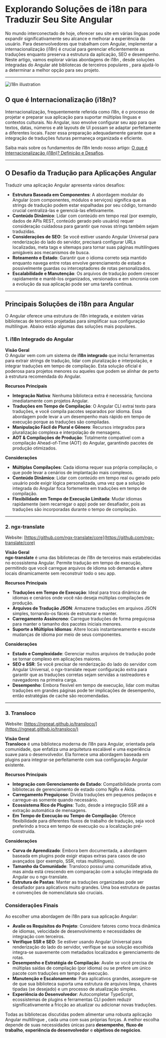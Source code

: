 # Explorando Soluções de i18n para Traduzir Seu Site Angular

No mundo interconectado de hoje, oferecer seu site em várias línguas pode expandir significativamente seu alcance e melhorar a experiência do usuário. Para desenvolvedores que trabalham com Angular, implementar a internacionalização (i18n) é crucial para gerenciar eficientemente as traduções enquanto preserva a estrutura da aplicação, SEO e desempenho. Neste artigo, vamos explorar várias abordagens de i18n , desde soluções integradas do Angular até bibliotecas de terceiros populares , para ajudá-lo a determinar a melhor opção para seu projeto.

---

![i18n illustration](https://github.com/aymericzip/intlayer/blob/main/blog/assets/i18n.webp)

## O que é Internacionalização (i18n)?

Internacionalização, frequentemente referida como i18n, é o processo de projetar e preparar sua aplicação para suportar múltiplas línguas e contextos culturais. No Angular, isso envolve configurar seu app para que textos, datas, números e até layouts de UI possam se adaptar perfeitamente a diferentes locais. Fazer essa preparação adequadamente garante que a integração de traduções futuras permaneça organizada e eficiente.

Saiba mais sobre os fundamentos de i18n lendo nosso artigo: [O que é Internacionalização (i18n)? Definição e Desafios](https://github.com/aymericzip/intlayer/blob/main/blog/pt/what_is_internationalization.md).

---

## O Desafio da Tradução para Aplicações Angular

Traduzir uma aplicação Angular apresenta vários desafios:

- **Estrutura Baseada em Componentes**: A abordagem modular do Angular (com componentes, módulos e serviços) significa que as strings de tradução podem estar espalhadas por seu código, tornando crucial centralizá-las e gerenciá-las efetivamente.
- **Conteúdo Dinâmico**: Lidar com conteúdo em tempo real (por exemplo, dados de APIs REST, conteúdo gerado pelo usuário) requer consideração cuidadosa para garantir que novas strings também sejam traduzidas.
- **Considerações de SEO**: Se você estiver usando Angular Universal para renderização do lado do servidor, precisará configurar URLs localizadas, meta tags e sitemaps para tornar suas páginas multilíngues amigáveis aos mecanismos de busca.
- **Roteamento e Estado**: Garantir que o idioma correto seja mantido enquanto navega entre rotas envolve gerenciamento de estado e possivelmente guardas ou interceptadores de rotas personalizados.
- **Escalabilidade e Manutenção**: Os arquivos de tradução podem crescer rapidamente e mantê-los organizados, versionados e em sincronia com a evolução da sua aplicação pode ser uma tarefa contínua.

---

## Principais Soluções de i18n para Angular

O Angular oferece uma estrutura de i18n integrada, e existem várias bibliotecas de terceiros projetadas para simplificar sua configuração multilíngue. Abaixo estão algumas das soluções mais populares.

### 1. i18n Integrado do Angular

**Visão Geral**  
O Angular vem com um sistema de **i18n integrado** que inclui ferramentas para extrair strings de tradução, lidar com pluralização e interpolação, e integrar traduções em tempo de compilação. Esta solução oficial é poderosa para projetos menores ou aqueles que podem se alinhar de perto à estrutura recomendada do Angular.

**Recursos Principais**

- **Integração Nativa**: Nenhuma biblioteca extra é necessária; funciona imediatamente com projetos Angular.
- **Traduções em Tempo de Compilação**: O Angular CLI extrai texto para traduções, e você compila pacotes separados por idioma. Essa abordagem pode levar a um desempenho mais rápido em tempo de execução porque as traduções são compiladas.
- **Manipulação Fácil de Plural e Gênero**: Recursos integrados para pluralização complexa e interpolação de mensagens.
- **AOT & Compilações de Produção**: Totalmente compatível com a compilação Ahead-of-Time (AOT) do Angular, garantindo pacotes de produção otimizados.

**Considerações**

- **Múltiplas Compilações**: Cada idioma requer sua própria compilação, o que pode levar a cenários de implantação mais complexos.
- **Conteúdo Dinâmico**: Lidar com conteúdo em tempo real ou gerado pelo usuário pode exigir lógica personalizada, uma vez que a solução integrada do Angular foca fortemente em traduções em tempo de compilação.
- **Flexibilidade em Tempo de Execução Limitada**: Mudar idiomas rapidamente (sem recarregar o app) pode ser desafiador, pois as traduções são incorporadas durante o tempo de compilação.

---

### 2. ngx-translate

Website: [https://github.com/ngx-translate/core](https://github.com/ngx-translate/core)

**Visão Geral**  
**ngx-translate** é uma das bibliotecas de i18n de terceiros mais estabelecidas no ecossistema Angular. Permite tradução em tempo de execução, permitindo que você carregue arquivos de idioma sob demanda e altere locais dinamicamente sem reconstruir todo o seu app.

**Recursos Principais**

- **Traduções em Tempo de Execução**: Ideal para troca dinâmica de idiomas e cenários onde você não deseja múltiplas compilações de produção.
- **Arquivos de Tradução JSON**: Armazene traduções em arquivos JSON simples, tornando-os fáceis de estruturar e manter.
- **Carregamento Assíncrono**: Carregue traduções de forma preguiçosa para manter o tamanho dos pacotes iniciais menores.
- **Suporte a Múltiplos Idiomas**: Altere locais instantaneamente e escute mudanças de idioma por meio de seus componentes.

**Considerações**

- **Estado e Complexidade**: Gerenciar muitos arquivos de tradução pode se tornar complexo em aplicações maiores.
- **SEO e SSR**: Se você precisar de renderização do lado do servidor com Angular Universal, o ngx-translate requer configuração extra para garantir que as traduções corretas sejam servidas a rastreadores e navegadores na primeira carga.
- **Desempenho**: Embora flexível em tempo de execução, lidar com muitas traduções em grandes páginas pode ter implicações de desempenho, então estratégias de cache são recomendadas.

---

### 3. Transloco

Website: [https://ngneat.github.io/transloco/](https://ngneat.github.io/transloco/)

**Visão Geral**  
**Transloco** é uma biblioteca moderna de i18n para Angular, orientada pela comunidade, que enfatiza uma arquitetura escalável e uma experiência suave para o desenvolvedor. Ela fornece uma abordagem baseada em plugins para integrar-se perfeitamente com sua configuração Angular existente.

**Recursos Principais**

- **Integração com Gerenciamento de Estado**: Compatibilidade pronta com bibliotecas de gerenciamento de estado como NgRx e Akita.
- **Carregamento Preguiçoso**: Divida traduções em pequenos pedaços e carregue-as somente quando necessário.
- **Ecossistema Rico de Plugins**: Tudo, desde a integração SSR até a extração automática de mensagens.
- **Em Tempo de Execução ou Tempo de Compilação**: Oferece flexibilidade para diferentes fluxos de trabalho de tradução, seja você preferindo a troca em tempo de execução ou a localização pré-construída.

**Considerações**

- **Curva de Aprendizado**: Embora bem documentada, a abordagem baseada em plugins pode exigir etapas extras para casos de uso avançados (por exemplo, SSR, rotas multilíngues).
- **Tamanho da Comunidade**: Transloco possui uma comunidade ativa, mas ainda está crescendo em comparação com a solução integrada do Angular ou o ngx-translate.
- **Estrutura de Pastas**: Manter as traduções organizadas pode ser desafiador para aplicativos muito grandes. Uma boa estrutura de pastas e convenções de nomenclatura são cruciais.

### Considerações Finais

Ao escolher uma abordagem de i18n para sua aplicação Angular:

- **Avalie os Requisitos do Projeto**: Considere fatores como troca dinâmica de idiomas, velocidade de desenvolvimento e necessidades de integração com terceiros.
- **Verifique SSR e SEO**: Se estiver usando Angular Universal para renderização do lado do servidor, verifique se sua solução escolhida integra-se suavemente com metadados localizados e gerenciamento de rotas.
- **Desempenho e Estratégia de Compilação**: Avalie se você precisa de múltiplas saídas de compilação (por idioma) ou se prefere um único pacote com traduções em tempo de execução.
- **Manutenção e Escalonamento**: Para aplicativos grandes, assegure-se de que sua biblioteca suporta uma estrutura de arquivos limpa, chaves tipadas (se desejado) e um processo de atualização simples.
- **Experiência do Desenvolvedor**: Autocompletar TypeScript, ecossistemas de plugins e ferramentas CLI podem reduzir significativamente a fricção ao atualizar ou adicionar novas traduções.

Todas as bibliotecas discutidas podem alimentar uma robusta aplicação Angular multilíngue , cada uma com suas próprias forças. A melhor escolha depende de suas necessidades únicas para **desempenho**, **fluxo de trabalho**, **experiência do desenvolvedor** e **objetivos de negócios**.
